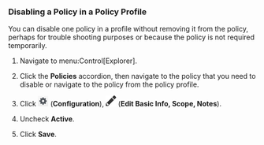 ### Disabling a Policy in a Policy Profile

You can disable one policy in a profile without removing it from the
policy, perhaps for trouble shooting purposes or because the policy is
not required temporarily.

1.  Navigate to menu:Control\[Explorer\].

2.  Click the **Policies** accordion, then navigate to the policy that
    you need to disable or navigate to the policy from the policy
    profile.

3.  Click ![image](/images/1847.png) (**Configuration**),
    ![image](/images/1851.png) (**Edit Basic Info, Scope, Notes**).

4.  Uncheck **Active**.

5.  Click **Save**.
